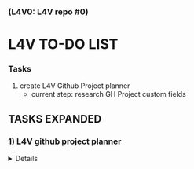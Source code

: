 ### (L4V0: L4V repo #0)


# L4V TO-DO LIST

### Tasks

1) create L4V Github Project planner  
   - current step: research GH Project custom fields  


## TASKS EXPANDED

### 1) L4V github project planner 

<details>

1) **Research GitHub Project custom fields**  
   - Read official docs; note field types & limits  
   - Draft initial list of required custom fields  
   - **[Q1]** Specify any *must-have* fields/tags (e.g., **Priority**, **Status**, **LLM Ready**)

2) **Build v1 GitHub Project in dedicated L4V repo**  
   - Create or select L4V repository  
   - Enable Projects, add custom fields/tags from Task 1  
   - **[Q2]** Use a brand-new repo or an existing one?

3) **Manually enter starter tasks**  
   - Add ~5-8 varied issues to exercise every field  
   - Confirm fields render correctly in board views

4) **Export project data**  
   - Use “Export view data” to download CSV/JSON  
   - Store export in project `/data/` folder for analysis

5) **Design markdown-based database architecture**  
   - Map exported field names → cleaner camelCase keys  
   - Define controlled vocabularies (e.g., `status:` idea | backlog | in-progress | review | done)  
   - **[Q3]** Preferred file name and location for the DB (e.g., `project_db.md` in repo root)?

6) **Write script to parse DB & create issues**  
   - Choose language (GitHub REST/GraphQL API)  
   - Parse markdown → JSON, POST to GitHub  
   - Handle updates vs. new items  
   - **[Q4]** Language preference: **Python**, **JavaScript/Node**, or other?

7) **Build rapid-intake web GUI**  
   - Minimal form → writes to DB and/or GH API  
   - Consider Flask/FastAPI (Python) or Next.js (JS)  
   - Trigger backend script on submission  
   - **[Q5]** Any UI/tech-stack preferences?

8) **Create LLM-agnostic submission method**  
   - Define plain-text syntax (e.g., `/add "Task" :: description :: labels`)  
   - Backend parses and enqueues creation workflow

9) **Implement reverse sync (GH → DB)**  
   - Scheduled job or GitHub Action to append/merge changes back into DB  
   - Resolve conflicts (GH edits vs. DB edits)

10) **Enable LLM read-only access for status reports**  
    - Host DB file in repo (public or token-scoped)  
    - Document retrieval URL or API endpoint for LLMs  
    - Optional: expose filtered JSON for easy parsing

---

### Clarifying Questions

1. **[Q1]** Must-have custom fields/tags?  
2. **[Q2]** New repo vs. existing L4V repo?  
3. **[Q3]** Preferred database file name/location?  
4. **[Q4]** Script language preference (Python/JS/other)?  
5. **[Q5]** Front-end tech preference (Flask, Next.js, etc.)?

</details>

